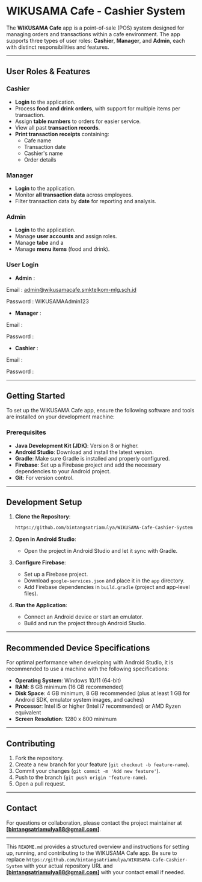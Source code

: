 # WIKUSAMA Cafe - Cashier System

The **WIKUSAMA Cafe** app is a point-of-sale (POS) system designed for managing orders and transactions within a cafe environment. The app supports three types of user roles: **Cashier**, **Manager**, and **Admin**, each with distinct responsibilities and features.

---

## User Roles & Features

### Cashier
- **Login** to the application.
- Process **food and drink orders**, with support for multiple items per transaction.
- Assign **table numbers** to orders for easier service.
- View all past **transaction records**.
- **Print transaction receipts** containing:
  - Cafe name
  - Transaction date
  - Cashier's name
  - Order details

### Manager
- **Login** to the application.
- Monitor **all transaction data** across employees.
- Filter transaction data by **date** for reporting and analysis.

### Admin
- **Login** to the application.
- Manage **user accounts** and assign roles.
- Manage **tabe** and  a
- Manage **menu items** (food and drink).

### User Login
- **Admin** :
  
Email : admin@wikusamacafe.smktelkom-mlg.sch.id

Password : WIKUSAMAAdmin123

- **Manager** :

Email :

Password :

- **Cashier** :
  
Email :

Password :

---

## Getting Started

To set up the WIKUSAMA Cafe app, ensure the following software and tools are installed on your development machine:

### Prerequisites

- **Java Development Kit (JDK)**: Version 8 or higher.
- **Android Studio**: Download and install the latest version.
- **Gradle**: Make sure Gradle is installed and properly configured.
- **Firebase**: Set up a Firebase project and add the necessary dependencies to your Android project.
- **Git**: For version control.

---

## Development Setup

1. **Clone the Repository**:
   ```bash
   https://github.com/bintangsatriamulya/WIKUSAMA-Cafe-Cashier-System
   ```
2. **Open in Android Studio**:
   - Open the project in Android Studio and let it sync with Gradle.
   
3. **Configure Firebase**:
   - Set up a Firebase project.
   - Download `google-services.json` and place it in the `app` directory.
   - Add Firebase dependencies in `build.gradle` (project and app-level files).

4. **Run the Application**:
   - Connect an Android device or start an emulator.
   - Build and run the project through Android Studio.

---

## Recommended Device Specifications

For optimal performance when developing with Android Studio, it is recommended to use a machine with the following specifications:

- **Operating System**: Windows 10/11 (64-bit)
- **RAM**: 8 GB minimum (16 GB recommended)
- **Disk Space**: 4 GB minimum, 8 GB recommended (plus at least 1 GB for Android SDK, emulator system images, and caches)
- **Processor**: Intel i5 or higher (Intel i7 recommended) or AMD Ryzen equivalent
- **Screen Resolution**: 1280 x 800 minimum

---

## Contributing

1. Fork the repository.
2. Create a new branch for your feature (`git checkout -b feature-name`).
3. Commit your changes (`git commit -m 'Add new feature'`).
4. Push to the branch (`git push origin 'feature-name`).
5. Open a pull request.

---

## Contact

For questions or collaboration, please contact the project maintainer at **[bintangsatriamulya88@gmail.com]**.

---

This `README.md` provides a structured overview and instructions for setting up, running, and contributing to the WIKUSAMA Cafe app. Be sure to replace `https://github.com/bintangsatriamulya/WIKUSAMA-Cafe-Cashier-System` with your actual repository URL and **[bintangsatriamulya88@gmail.com]** with your contact email if needed.
